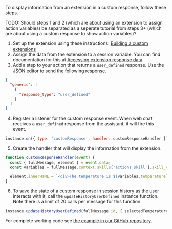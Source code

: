 To display information from an extension in a custom response, follow these steps.

TODO: Should steps 1 and 2 (which are about using an extension to assign action variables) be separated as a seperate tutorial from steps 3+ (which are about using a custom response to show action variables)?

1. Set up the extension using these instructions: [Building a custom extensions](https://cloud.ibm.com/docs/watson-assistant?topic=watson-assistant-build-custom-extension)
2. Assign the data from the extension to a session variable. You can find documentation for this at [Accessing extension response data](https://cloud.ibm.com/docs/watson-assistant?topic=watson-assistant-call-extension#extension-access-response)
3. Add a step to your action that returns a `user_defined` response. Use the JSON editor to send the following response.
```json
{
  "generic": [
    {
      "response_type": "user_defined"
    }
  ]
}
```
4. Register a listener for the custom response event. When web chat receives a `user_defined` response from the assistant, it will fire this event.
```javascript
instance.on({ type: 'customResponse', handler: customResponseHandler });
```
5. Create the handler that will display the information from the extension.
```javascript
function customResponseHandler(event) {
  const { fullMessage, element } = event.data;
  const variables = fullMessage.context.skills['actions skill'].skill_variables;

  element.innerHTML = `<div>The temperature is ${variables.temperature}</div>`;
}
```

6. To save the state of a custom response in session history as the user interacts with it, call the `updateHistoryUserDefined` instance function. Note there is a limit of 20 calls per message for this function.
```javascript
instance.updateHistoryUserDefined(fullMessage.id, { selectedTemperature });
```

For complete working code see [the example in our GitHub repository](https://github.com/watson-developer-cloud/assistant-toolkit/tree/master/integrations/webchat/examples/custom-response).